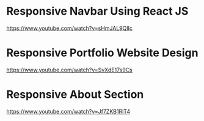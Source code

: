 # Responsive Navbar Using React JS
https://www.youtube.com/watch?v=sHmJAL9QlIc
# Responsive Portfolio Website Design 
https://www.youtube.com/watch?v=SvXdE17s9Cs
# Responsive About Section
https://www.youtube.com/watch?v=Jf7ZKB1RlT4
